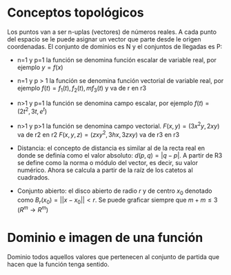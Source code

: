 # Conceptos topológicos
Los puntos van a ser n-uplas (vectores) de números reales.
A cada punto del espacio se le puede asignar un vector que parte desde le origen coordenadas.
El conjunto de dominios es N y el conjuntos de llegadas es P:
- n=1 y p=1 la función se denomina función escalar de variable real, por ejemplo $y=f(x)$
- n=1 y p > 1 la función se denomina función  vectorial de variable real, por ejemplo $f(t)=f_{1}(t), f_{2}(t),m f_{3}(t)$ y va de r en r3
- n>1 y p=1 la función se denomina campo escalar, por ejemplo $f(t)=(2t^2, 3t, e^t)$
- n>1 y p>1 la función se denomina campo vectorial.
$F(x,y)=(3x^2y, 2xy)$ va de r2 en r2
$F(x,y,z)=(zxy^2, 3hx, 3zxy)$ va de r3 en r3

- Distancia: el concepto de distancia es similar al de la recta real en donde se definía como el valor absoluto: $d(p,q)=|q-p|$. A partir de R3 se define como la norma o módulo del vector, es decir, su valor numérico.  Ahora se calcula a partir de la raíz de los catetos al cuadrados.
- Conjunto abierto: el disco abierto de radio $r$ y de centro $x_0$ denotado como $B_r(x_0)=||x-x_0|| < r$.
Se puede graficar siempre que $m+m\leqslant3$ ($R^m\rightarrow R^m$)

# Dominio e imagen de una función
Dominio todos aquellos valores que pertenecen al conjunto de partida que hacen que la función tenga sentido.